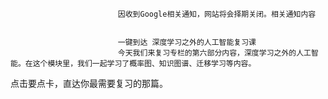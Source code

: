 
                            
                            因收到Google相关通知，网站将会择期关闭。相关通知内容
                            
                            
                            一键到达 深度学习之外的人工智能复习课
                            今天我们来复习专栏的第六部分内容，深度学习之外的人工智能。在这个模块里，我们一起学习了概率图、知识图谱、迁移学习等内容。

点击要点卡，直达你最需要复习的那篇。









                        
                        
                            